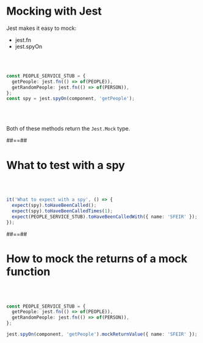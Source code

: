<!-- .slide: class="with-code inconsolata" -->

# Mocking with Jest

Jest makes it easy to mock:

- jest.fn
- jest.spyOn

<br/><br/>

```typescript
const PEOPLE_SERVICE_STUB = {
  getPeople: jest.fn(() => of(PEOPLE)),
  getRandomPeople: jest.fn(() => of(PERSON)),
};
const spy = jest.spyOn(component, 'getPeople');
```

<!-- .element: class="big-code" -->

<br/><br/>

Both of these methods return the `Jest.Mock` type.

##==##

<!-- .slide: class="with-code inconsolata" -->

# What to test with a spy

<br/><br/>

```typescript
it('What to expect with a spy', () => {
  expect(spy).toHaveBeenCalled();
  expect(spy).toHaveBeenCalledTimes(1);
  expect(PEOPLE_SERVICE_STUB).toHaveBeenCalledWith({ name: 'SFEIR' });
});
```

<!-- .element: class="big-code" -->

##==##

<!-- .slide: class="with-code inconsolata" -->

# How to mock the returns of a mock function

<br/><br/>

```typescript
const PEOPLE_SERVICE_STUB = {
  getPeople: jest.fn(() => of(PEOPLE)),
  getRandomPeople: jest.fn(() => of(PERSON)),
};

jest.spyOn(component, 'getPeople').mockReturnValue({ name: 'SFEIR' });
```

<!-- .element: class="big-code" -->
